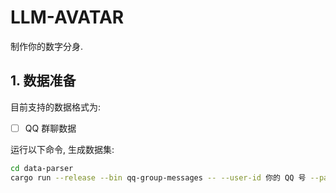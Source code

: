 # LLM-AVATAR

制作你的数字分身. 

## 1. 数据准备
目前支持的数据格式为:
- [ ] QQ 群聊数据

运行以下命令, 生成数据集:

```bash
cd data-parser
cargo run --release --bin qq-group-messages -- --user-id 你的 QQ 号 --password "数据库密码"
```


